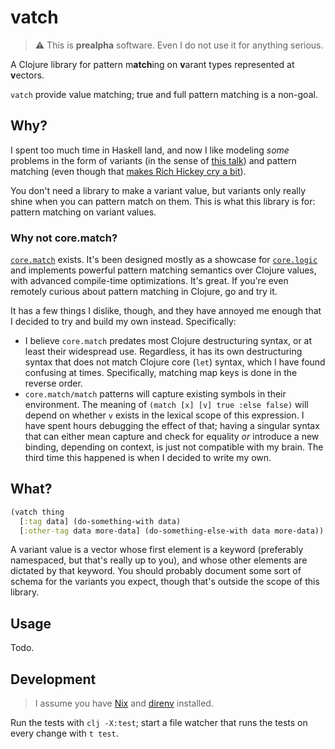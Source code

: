 # vatch

> :warning: This is **prealpha** software. Even I do not use it for anything
> serious.

A Clojure library for pattern m**atch**ing on **v**arant types represented at
**v**ectors.

`vatch` provide value matching; true and full pattern matching is a non-goal.

## Why?

I spent too much time in Haskell land, and now I like modeling _some_ problems
in the form of variants (in the sense of [this talk][variants]) and pattern
matching (even though that [makes Rich Hickey cry a bit][sme]).

[variants]: https://www.youtube.com/watch?v=ZQkIWWTygio
[sme]: https://www.youtube.com/watch?v=SxdOUGdseq4

You don't need a library to make a variant value, but variants only really
shine when you can pattern match on them. This is what this library is for:
pattern matching on variant values.

### Why not core.match?

[`core.match`][match] exists. It's been designed mostly as a showcase for
[`core.logic`][logic] and implements powerful pattern matching semantics over
Clojure values, with advanced compile-time optimizations. It's great. If you're
even remotely curious about pattern matching in Clojure, go and try it.

[match]: https://github.com/clojure/core.match
[logic]: https://github.com/clojure/core.logic

It has a few things I dislike, though, and they have annoyed me enough that I
decided to try and build my own instead. Specifically:

- I believe `core.match` predates most Clojure destructuring syntax, or at
  least their widespread use. Regardless, it has its own destructuring syntax
  that does not match Clojure core (`let`) syntax, which I have found confusing
  at times. Specifically, matching map keys is done in the reverse order.
- `core.match/match` patterns will capture existing symbols in their
  environment. The meaning of `(match [x] [v] true :else false)` will depend on
  whether `v` exists in the lexical scope of this expression. I have spent hours
  debugging the effect of that; having a singular syntax that can either mean
  capture and check for equality _or_ introduce a new binding, depending on
  context, is just not compatible with my brain. The third time this happened is
  when I decided to write my own.

## What?

```clojure
(vatch thing
  [:tag data] (do-something-with data)
  [:other-tag data more-data] (do-something-else-with data more-data))
```

A variant value is a vector whose first element is a keyword (preferably
namespaced, but that's really up to you), and whose other elements are dictated
by that keyword. You should probably document some sort of schema for the
variants you expect, though that's outside the scope of this library.

## Usage

Todo.

## Development

> I assume you have [Nix] and [direnv] installed.

[Nix]: https://nixos.org/download/
[direnv]: https://direnv.net

Run the tests with `clj -X:test`; start a file watcher that runs the tests on
every change with `t test`.
